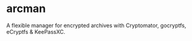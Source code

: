 # arcman
A flexible manager for encrypted archives with Cryptomator, gocryptfs, eCryptfs &amp; KeePassXC.
